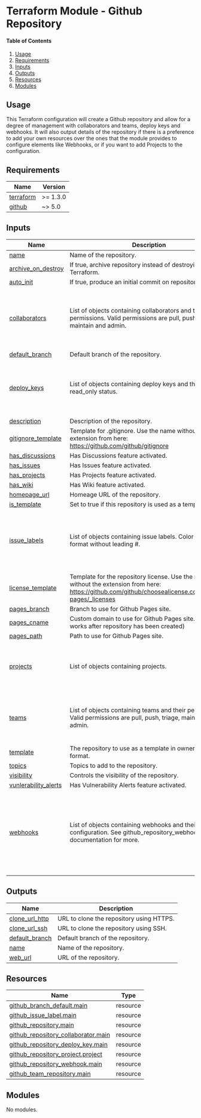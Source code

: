 # Terraform Module - Github Repository

#### Table of Contents

1. [Usage](#usage)
2. [Requirements](#requirements)
3. [Inputs](#inputs)
4. [Outputs](#outputs)
5. [Resources](#resources)
6. [Modules](#modules)

## Usage

This Terraform configuration will create a Github repository and allow for a degree of management with collaborators and teams, deploy keys and webhooks. It will also output details of the repository if there is a preference to add your own resources over the ones that the module provides to configure elements like Webhooks, or if you want to add Projects to the configuration.

<!-- BEGIN_TF_DOCS -->
## Requirements

| Name | Version |
|------|---------|
| <a name="requirement_terraform"></a> [terraform](#requirement\_terraform) | >= 1.3.0 |
| <a name="requirement_github"></a> [github](#requirement\_github) | ~> 5.0 |

## Inputs

| Name | Description | Type | Default | Required |
|------|-------------|------|---------|:--------:|
| <a name="input_name"></a> [name](#input\_name) | Name of the repository. | `string` | n/a | yes |
| <a name="input_archive_on_destroy"></a> [archive\_on\_destroy](#input\_archive\_on\_destroy) | If true, archive repository instead of destroying it with Terraform. | `bool` | `false` | no |
| <a name="input_auto_init"></a> [auto\_init](#input\_auto\_init) | If true, produce an initial commit on repository creation. | `bool` | `true` | no |
| <a name="input_collaborators"></a> [collaborators](#input\_collaborators) | List of objects containing collaborators and their permissions. Valid permissions are pull, push, triage, maintain and admin. | <pre>list(<br>    object({<br>      username         = string<br>      permission       = optional(string)<br>      diff_suppression = optional(bool)<br>    })<br>  )</pre> | `[]` | no |
| <a name="input_default_branch"></a> [default\_branch](#input\_default\_branch) | Default branch of the repository. | `string` | `"main"` | no |
| <a name="input_deploy_keys"></a> [deploy\_keys](#input\_deploy\_keys) | List of objects containing deploy keys and their read\_only status. | <pre>list(<br>    object({<br>      name       = string<br>      public_key = string<br>      read_only  = optional(bool, true)<br>    })<br>  )</pre> | `[]` | no |
| <a name="input_description"></a> [description](#input\_description) | Description of the repository. | `string` | `null` | no |
| <a name="input_gitignore_template"></a> [gitignore\_template](#input\_gitignore\_template) | Template for .gitignore. Use the name without the extension from here: https://github.com/github/gitignore | `string` | `null` | no |
| <a name="input_has_discussions"></a> [has\_discussions](#input\_has\_discussions) | Has Discussions feature activated. | `bool` | `false` | no |
| <a name="input_has_issues"></a> [has\_issues](#input\_has\_issues) | Has Issues feature activated. | `bool` | `false` | no |
| <a name="input_has_projects"></a> [has\_projects](#input\_has\_projects) | Has Projects feature activated. | `bool` | `false` | no |
| <a name="input_has_wiki"></a> [has\_wiki](#input\_has\_wiki) | Has Wiki feature activated. | `bool` | `false` | no |
| <a name="input_homepage_url"></a> [homepage\_url](#input\_homepage\_url) | Homeage URL of the repository. | `string` | `null` | no |
| <a name="input_is_template"></a> [is\_template](#input\_is\_template) | Set to true if this repository is used as a template. | `bool` | `false` | no |
| <a name="input_issue_labels"></a> [issue\_labels](#input\_issue\_labels) | List of objects containing issue labels. Color is in hex format without leading #. | <pre>list(<br>    object({<br>      name        = string<br>      color       = optional(string, "00FF00")<br>      description = optional(string)<br>    })<br>  )</pre> | `[]` | no |
| <a name="input_license_template"></a> [license\_template](#input\_license\_template) | Template for the repository license. Use the name without the extension from here: https://github.com/github/choosealicense.com/tree/gh-pages/_licenses | `string` | `null` | no |
| <a name="input_pages_branch"></a> [pages\_branch](#input\_pages\_branch) | Branch to use for Github Pages site. | `string` | `null` | no |
| <a name="input_pages_cname"></a> [pages\_cname](#input\_pages\_cname) | Custom domain to use for Github Pages site. (Only works after repository has been created) | `string` | `null` | no |
| <a name="input_pages_path"></a> [pages\_path](#input\_pages\_path) | Path to use for Github Pages site. | `string` | `"/"` | no |
| <a name="input_projects"></a> [projects](#input\_projects) | List of objects containing projects. | <pre>list(<br>    object({<br>      name = string<br>      body = optional(string)<br>    })<br>  )</pre> | `[]` | no |
| <a name="input_teams"></a> [teams](#input\_teams) | List of objects containing teams and their permissions. Valid permissions are pull, push, triage, maintain and admin. | <pre>list(<br>    object({<br>      team_id    = string<br>      permission = optional(string)<br>    })<br>  )</pre> | `[]` | no |
| <a name="input_template"></a> [template](#input\_template) | The repository to use as a template in owner/repository format. | `string` | `null` | no |
| <a name="input_topics"></a> [topics](#input\_topics) | Topics to add to the repository. | `list(string)` | `[]` | no |
| <a name="input_visibility"></a> [visibility](#input\_visibility) | Controls the visibility of the repository. | `string` | `"private"` | no |
| <a name="input_vunlerability_alerts"></a> [vunlerability\_alerts](#input\_vunlerability\_alerts) | Has Vulnerability Alerts feature activated. | `bool` | `null` | no |
| <a name="input_webhooks"></a> [webhooks](#input\_webhooks) | List of objects containing webhooks and their configuration. See github\_repository\_webhook documentation for more. | <pre>list(<br>    object({<br>      url          = string<br>      active       = optional(bool, true)<br>      events       = list(string)<br>      content_type = optional(string, "json")<br>      insecure_ssl = optional(bool, false)<br>      secret       = optional(string)<br>    })<br>  )</pre> | `[]` | no |

## Outputs

| Name | Description |
|------|-------------|
| <a name="output_clone_url_http"></a> [clone\_url\_http](#output\_clone\_url\_http) | URL to clone the repository using HTTPS. |
| <a name="output_clone_url_ssh"></a> [clone\_url\_ssh](#output\_clone\_url\_ssh) | URL to clone the repository using SSH. |
| <a name="output_default_branch"></a> [default\_branch](#output\_default\_branch) | Default branch of the repository. |
| <a name="output_name"></a> [name](#output\_name) | Name of the repository. |
| <a name="output_web_url"></a> [web\_url](#output\_web\_url) | URL of the repository. |

## Resources

| Name | Type |
|------|------|
| [github_branch_default.main](https://registry.terraform.io/providers/integrations/github/latest/docs/resources/branch_default) | resource |
| [github_issue_label.main](https://registry.terraform.io/providers/integrations/github/latest/docs/resources/issue_label) | resource |
| [github_repository.main](https://registry.terraform.io/providers/integrations/github/latest/docs/resources/repository) | resource |
| [github_repository_collaborator.main](https://registry.terraform.io/providers/integrations/github/latest/docs/resources/repository_collaborator) | resource |
| [github_repository_deploy_key.main](https://registry.terraform.io/providers/integrations/github/latest/docs/resources/repository_deploy_key) | resource |
| [github_repository_project.project](https://registry.terraform.io/providers/integrations/github/latest/docs/resources/repository_project) | resource |
| [github_repository_webhook.main](https://registry.terraform.io/providers/integrations/github/latest/docs/resources/repository_webhook) | resource |
| [github_team_repository.main](https://registry.terraform.io/providers/integrations/github/latest/docs/resources/team_repository) | resource |

## Modules

No modules.
<!-- END_TF_DOCS -->
